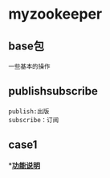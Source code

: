 # myzookeeper
## base包
    一些基本的操作
## publishsubscribe
    publish:出版
    subscribe：订阅
## case1
*[**功能说明**](MdPicture/case1.PNG)